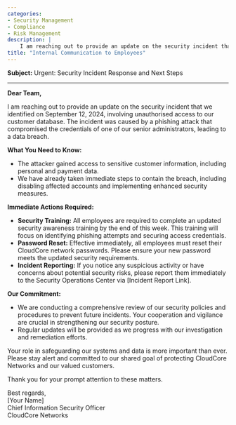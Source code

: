 ```yaml
---
categories:
- Security Management
- Compliance
- Risk Management
description: |
    I am reaching out to provide an update on the security incident that we identified on September 12, 2024, involving unauthorised access to our customer database. The incident was caused by a phishing attack that compromised the credentials of one of our senior administrators, leading to a data breach.
title: "Internal Communication to Employees"
---
```


**Subject:** Urgent: Security Incident Response and Next Steps

---

**Dear Team,**

I am reaching out to provide an update on the security incident that we identified on September 12, 2024, involving unauthorised access to our customer database. The incident was caused by a phishing attack that compromised the credentials of one of our senior administrators, leading to a data breach.

**What You Need to Know:**
- The attacker gained access to sensitive customer information, including personal and payment data.
- We have already taken immediate steps to contain the breach, including disabling affected accounts and implementing enhanced security measures.

**Immediate Actions Required:**
- **Security Training:** All employees are required to complete an updated security awareness training by the end of this week. This training will focus on identifying phishing attempts and securing access credentials.
- **Password Reset:** Effective immediately, all employees must reset their CloudCore network passwords. Please ensure your new password meets the updated security requirements.
- **Incident Reporting:** If you notice any suspicious activity or have concerns about potential security risks, please report them immediately to the Security Operations Center via [Incident Report Link].

**Our Commitment:**
- We are conducting a comprehensive review of our security policies and procedures to prevent future incidents. Your cooperation and vigilance are crucial in strengthening our security posture.
- Regular updates will be provided as we progress with our investigation and remediation efforts.

Your role in safeguarding our systems and data is more important than ever. Please stay alert and committed to our shared goal of protecting CloudCore Networks and our valued customers.

Thank you for your prompt attention to these matters.

Best regards,  
[Your Name]  
Chief Information Security Officer  
CloudCore Networks

